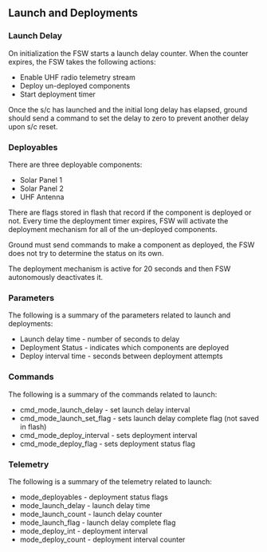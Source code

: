 ## Launch and Deployments

### Launch Delay

On initialization the FSW starts a launch delay counter.  When the counter expires, the
FSW takes the following actions:

* Enable UHF radio telemetry stream
* Deploy un-deployed components
* Start deployment timer

Once the s/c has launched and the initial long delay has elapsed, ground
should send a command to set the delay to zero to prevent another delay upon
s/c reset.

### Deployables

There are three deployable components:

* Solar Panel 1
* Solar Panel 2
* UHF Antenna

There are flags stored in flash that record if the component is deployed or not.
Every time the deployment timer expires, FSW will activate the deployment mechanism 
for all of the un-deployed components.

Ground must send commands to make a component as deployed, the FSW does not try to
determine the status on its own.

The deployment mechanism is active for 20 seconds and then FSW autonomously deactivates it.

### Parameters

The following is a summary of the parameters related to launch and deployments:

* Launch delay time - number of seconds to delay
* Deployment Status - indicates which components are deployed
* Deploy interval time - seconds between deployment attempts

### Commands

The following is a summary of the commands related to launch:

* cmd_mode_launch_delay - set launch delay interval
* cmd_mode_launch_set_flag - sets launch delay complete flag (not saved in flash)
* cmd_mode_deploy_interval - sets deployment interval
* cmd_mode_deploy_flag - sets deployment status flag

### Telemetry

The following is a summary of the telemetry related to launch:

* mode_deployables - deployment status flags
* mode_launch_delay - launch delay time
* mode_launch_count - launch delay counter
* mode_launch_flag - launch delay complete flag
* mode_deploy_int - deployment interval
* mode_deploy_count - deployment interval counter

